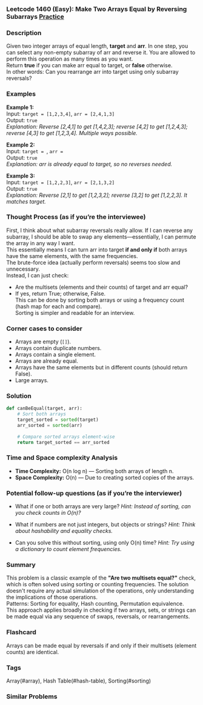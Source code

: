 ### Leetcode 1460 (Easy): Make Two Arrays Equal by Reversing Subarrays [Practice](https://leetcode.com/problems/make-two-arrays-equal-by-reversing-subarrays)

### Description  
Given two integer arrays of equal length, **target** and **arr**. In one step, you can select any non-empty subarray of arr and reverse it. You are allowed to perform this operation as many times as you want.  
Return **true** if you can make arr equal to target, or **false** otherwise.  
In other words: Can you rearrange arr into target using only subarray reversals?  


### Examples  

**Example 1:**  
Input: `target = [1,2,3,4]`, `arr = [2,4,1,3]`  
Output: `true`  
*Explanation: Reverse [2,4,1] to get [1,4,2,3]; reverse [4,2] to get [1,2,4,3]; reverse [4,3] to get [1,2,3,4]. Multiple ways possible.*

**Example 2:**  
Input: `target = `, `arr = `  
Output: `true`  
*Explanation: arr is already equal to target, so no reverses needed.*

**Example 3:**  
Input: `target = [1,2,2,3]`, `arr = [2,1,3,2]`  
Output: `true`  
*Explanation: Reverse [2,1] to get [1,2,3,2]; reverse [3,2] to get [1,2,2,3]. It matches target.*


### Thought Process (as if you’re the interviewee)  
First, I think about what subarray reversals really allow. If I can reverse any subarray, I should be able to swap any elements—essentially, I can permute the array in any way I want.  
This essentially means I can turn arr into target **if and only if** both arrays have the same elements, with the same frequencies.  
The brute-force idea (actually perform reversals) seems too slow and unnecessary.  
Instead, I can just check:  
- Are the multisets (elements and their counts) of target and arr equal?  
- If yes, return True; otherwise, False.  
This can be done by sorting both arrays or using a frequency count (hash map for each and compare).  
Sorting is simpler and readable for an interview.

### Corner cases to consider  
- Arrays are empty (`[]`).
- Arrays contain duplicate numbers.
- Arrays contain a single element.
- Arrays are already equal.
- Arrays have the same elements but in different counts (should return False).
- Large arrays.

### Solution

```python
def canBeEqual(target, arr):
    # Sort both arrays
    target_sorted = sorted(target)
    arr_sorted = sorted(arr)
    
    # Compare sorted arrays element-wise
    return target_sorted == arr_sorted
```

### Time and Space complexity Analysis  

- **Time Complexity:** O(n log n) — Sorting both arrays of length n.
- **Space Complexity:** O(n) — Due to creating sorted copies of the arrays.

### Potential follow-up questions (as if you’re the interviewer)  

- What if one or both arrays are very large?
  *Hint: Instead of sorting, can you check counts in O(n)?*

- What if numbers are not just integers, but objects or strings?
  *Hint: Think about hashability and equality checks.*

- Can you solve this without sorting, using only O(n) time?
  *Hint: Try using a dictionary to count element frequencies.*

### Summary
This problem is a classic example of the **"Are two multisets equal?"** check, which is often solved using sorting or counting frequencies. The solution doesn't require any actual simulation of the operations, only understanding the implications of those operations.  
Patterns: Sorting for equality, Hash counting, Permutation equivalence.  
This approach applies broadly in checking if two arrays, sets, or strings can be made equal via any sequence of swaps, reversals, or rearrangements.


### Flashcard
Arrays can be made equal by reversals if and only if their multisets (element counts) are identical.

### Tags
Array(#array), Hash Table(#hash-table), Sorting(#sorting)

### Similar Problems
